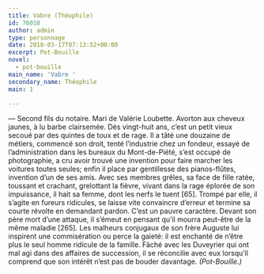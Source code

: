 ```yaml
---
title: Vabre (Théophile)
id: 76010
author: admin
type: personnage
date: 2010-03-17T07:13:52+00:00
excerpt: Pot-Bouille
novel:
  - pot-bouille
main_name: 'Vabre '
secondary_name: Théophile
main: 1

---
```

— Second fils du notaire. Mari de Valérie Loubette. Avorton aux cheveux jaunes, à lu barbe clairsemée. Dès vingt-huit ans, c&rsquo;est un petit vieux secoué par des quintes de toux et de rage. Il a tâté une douzaine de métiers, commencé son droit, tenté l&rsquo;industrie chez un fondeur, essayé de l&rsquo;administration dans les bureaux du Mont-de-Piété, s&rsquo;est occupé de photographie, a cru avoir trouvé une invention pour faire marcher les voitures toutes seules; enfin il place par gentillesse des pianos-flûtes, invention d&rsquo;un de ses amis. Avec ses membres grêles, sa face de fille ratée, toussant et crachant, grelottant la fièvre, vivant dans la rage éplorée de son impuissance, il hait sa femme, dont les nerfs le tuent [65]. Trompé par elle, il s&rsquo;agite en fureurs ridicules, se laisse vite convaincre d&rsquo;erreur et termine sa courte révolte en demandant pardon. C&rsquo;est un pauvre caractère. Devant son père mort d&rsquo;une attaque, il s&rsquo;émeut en pensant qu&rsquo;il mourra peut-être de la même maladie [265]. Les malheurs conjugaux de son frère Auguste lui inspirent une commisération ou perce la gaieté: il est enchanté de n&rsquo;être plus le seul homme ridicule de la famille. Fâché avec les Duveyrier qui ont mal agi dans des affaires de succession, il se réconcilie avec eux lorsqu&rsquo;il comprend que son intérêt n&rsquo;est pas de bouder davantage. _(Pot-Bouille.)_